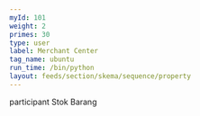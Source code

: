 ```yaml
---
myId: 101
weight: 2
primes: 30
type: user
label: Merchant Center
tag_name: ubuntu
run_time: /bin/python
layout: feeds/section/skema/sequence/property
---
```

participant Stok Barang
